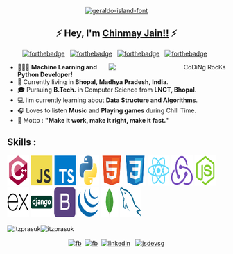 <p align="center">
<a href="https://fontmeme.com/fonts/geraldo-island-font/"><img src="https://fontmeme.com/permalink/210702/be385ece21e0bcf4a93ce8f534562a2e.png" alt="geraldo-island-font" border="0"></a>
</p>

<!--Name Font taken from fontmeme.com-->
<h2 align="center">
  &#9889; Hey, I'm
  <a target="blank" href="">Chinmay Jain!!</a>
  &#9889;
</h2>
<!-- <h4 align="center">Turning Caffeine into Code!!! &#9749;</h4> -->

<center>

[![forthebadge](https://forthebadge.com/images/badges/built-with-love.svg)](https://forthebadge.com) &nbsp;
[![forthebadge](https://forthebadge.com/images/badges/made-with-javascript.svg)](https://forthebadge.com) &nbsp;
[![forthebadge](https://forthebadge.com/images/badges/powered-by-coffee.svg)](https://forthebadge.com) &nbsp;
[![forthebadge](https://forthebadge.com/images/badges/uses-brains.svg)](https://forthebadge.com) &nbsp;

</center>

<p align="right">
  <p align="right">  
  <!-- Spotify Track -->
  <!-- [<p align="right"><img src="https://novatorem-itzprasuk.vercel.app/api/spotify" alt="Spotify Playing" width="350" align="right"/></p>](https://open.spotify.com/user/6omtut8gi7lg6ntyw3j2t16r8) -->
  <img src="https://github.com/SP-XD/SP-XD/blob/main/images/dev-working.gif?raw=true" href="https://github.com/SP-XD" alt="CoDiNg RocKs"  width="270" align="right"/>
  </p>
 </p>
 
- &#128104;&#127995;&#8205;&#128187; **Machine Learning and Python Developer!**
- &#128205; Currently living in **Bhopal, Madhya Pradesh, India**.
- &#x1f393; Pursuing **B.Tech.** in Computer Science from **LNCT, Bhopal**.
- &#128187; I’m currently learning about **Data Structure and Algorithms**.
- &#127911; Loves to listen **Music** and **Playing games** during Chill Time.
- &#x1f3af; Motto : **"Make it work, make it right, make it fast."** &nbsp;

</p>
</center>
<!-- All skill images have been taken from https://github.com/devicons/devicon -->
<h2 align="left">Skills :</h2>
<p align="left">
  <img src="images/cplusplus.svg" height="70" width="50" />
  <img src="images/javascript.svg" height="70" width="50" />
  <img src="images/typescript.svg" height="70" width="50" />
  <img src="images/python.svg" height="70" width="50"/>
  <img src="images/html5.svg" height="70" width="50" />
  <img src="images/css3.svg" height="70" width="50" />
  <img src="images/react.svg" height="70" width="50" />
  <img src="images/redux.svg" height="70" width="50" />
  <!-- <img src="images/flutter.svg" height="70" width="47"> -->
  <img src="images/nodejs.svg" height="70" width="50" />
  <img src="images/express.svg" height="70" width="50" />
  <img src="images/django.svg" height="70" width="50" />
  <img src="images/bootstrap.svg" height="70" width="50"/>
  <img src="images/jquery.svg" height="70" width="50" />
  <img src="images/mongodb.svg" height="70" width="40" />
  <img src="images/mysql.svg" height="70" width="50" />
</p>

<!-- [![Spotify](https://novatorem-itzprasuk.vercel.app/api/spotify)](https://open.spotify.com/user/6omtut8gi7lg6ntyw3j2t16r8) -->

<p>
  <img
    align="center"
    src="https://github-readme-stats.vercel.app/api/top-langs/?username=chinmay7488&layout=compact&theme=vue&include_all_commits=true&hide_border=true"
    alt="itzprasuk"
    width="45%"
  /><img
    align="center"
    src="https://github-readme-stats.vercel.app/api?username=chinmay7488&show_icons=true&theme=gradient&include_all_commits=true&hide_border=true&show_owner=true"
    alt="itzprasuk"
    width="54%"
  />
</p>

<p align="center">
  <a align="center" href="mailto:chinmayjainst8314@gmail.com" target="blank"
    ><img
      align="center"
      src="https://cdn.jsdelivr.net/npm/simple-icons@3.0.1/icons/gmail.svg"
      alt="fb"
      height="40"
      width="40" /></a
  >&nbsp;
  <a
    align="center"
    href="https://www.facebook.com/chinmay.jain.5249349/"
    target="blank"
    ><img
      align="center"
      src="https://cdn.jsdelivr.net/npm/simple-icons@3.0.1/icons/facebook.svg"
      alt="fb"
      height="40"
      width="40" /></a
  >&nbsp;
<!--   <a align="center" href="https://twitter.com/thereal_prasuk" target="blank"
    ><img
      align="center"
      src="https://cdn.jsdelivr.net/npm/simple-icons@3.0.1/icons/twitter.svg"
      alt="twitter"
      height="40"
      width="40"
  /></a> -->
  <a align="center" href="https://www.linkedin.com/in/chinmay-jain-48874819a/" target="blank"
    ><img
      align="center"
      src="https://cdn.jsdelivr.net/npm/simple-icons@3.0.1/icons/linkedin.svg"
      alt="linkedin"
      height="40"
      width="40"
  /></a>
  &nbsp;
  <a align="center" href="https://www.instagram.com/__chinmay__jain_/" target="blank"
    ><img
      align="center"
      src="https://cdn.jsdelivr.net/npm/simple-icons@3.0.1/icons/instagram.svg"
      alt="jsdevsg"
      height="40"
      width="40"
  /></a>
</p>
